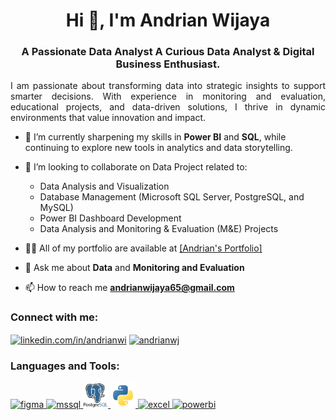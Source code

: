 <h1 align="center">Hi 👋, I'm Andrian Wijaya</h1>
<h3 align="center">A Passionate Data Analyst A Curious Data Analyst & Digital Business Enthusiast. </h3>

<p align="justify">I am passionate about transforming data into strategic insights to support smarter decisions. With experience in monitoring and evaluation, educational projects, and data-driven solutions, I thrive in dynamic environments that value innovation and impact.</p>

- 🌱 I’m currently sharpening my skills in **Power BI** and **SQL**, while continuing to explore new tools in analytics and data storytelling.

- 👯 I’m looking to collaborate on Data Project related to:
  - Data Analysis and Visualization
  - Database Management (Microsoft SQL Server, PostgreSQL, and MySQL)
  - Power BI Dashboard Development
  - Data Analysis and Monitoring & Evaluation (M&E) Projects

- 👨‍💻 All of my portfolio are available at <a href="https://drive.google.com/file/d/1Hs9qWGgGMpgBDgwi8dj3GM9FdVf6TdaN/view?usp=sharing" target="_blank"> [Andrian's Portfolio]</a> 

- 💬 Ask me about **Data** and **Monitoring and Evaluation**

- 📫 How to reach me **andrianwijaya65@gmail.com**

<h3 align="left">Connect with me:</h3>
<p align="left">
<a href="https://www.linkedin.com/in/andrianwi/" target="_blank"><img align="center" src="https://raw.githubusercontent.com/rahuldkjain/github-profile-readme-generator/master/src/images/icons/Social/linked-in-alt.svg" alt="linkedin.com/in/andrianwi" height="30" width="40" /></a>
<a href="https://www.hackerrank.com/profile/Riezu" target="_blank"><img align="center" src="https://raw.githubusercontent.com/rahuldkjain/github-profile-readme-generator/master/src/images/icons/Social/hackerrank.svg" alt="andrianwj" height="30" width="40" /></a>

<h3 align="left">Languages and Tools:</h3>
<p align="left">
  <a href="https://www.figma.com/" target="_blank" rel="noreferrer">
    <img src="https://www.vectorlogo.zone/logos/figma/figma-icon.svg" alt="figma" width="40" height="40"/>
  </a>
  <a href="https://www.microsoft.com/en-us/sql-server" target="_blank" rel="noreferrer">
    <img src="https://www.svgrepo.com/show/303229/microsoft-sql-server-logo.svg" alt="mssql" width="40" height="40"/>
  </a>
  <a href="https://www.postgresql.org" target="_blank" rel="noreferrer">
    <img src="https://raw.githubusercontent.com/devicons/devicon/master/icons/postgresql/postgresql-original-wordmark.svg" alt="postgresql" width="40" height="40"/>
  </a>
  <a href="https://www.python.org" target="_blank" rel="noreferrer">
    <img src="https://raw.githubusercontent.com/devicons/devicon/master/icons/python/python-original.svg" alt="python" width="40" height="40"/>
  </a>
  <a href="https://www.microsoft.com/en-us/microsoft-365/excel" target="_blank" rel="noreferrer">
    <img src="https://img.icons8.com/color/452/microsoft-excel-2019--v1.png" alt="excel" width="40" height="40"/>
  </a>
  <a href="https://powerbi.microsoft.com/" target="_blank" rel="noreferrer">
    <img src="https://upload.wikimedia.org/wikipedia/commons/c/cf/New_Power_BI_Logo.svg" alt="powerbi" width="40" height="40"/>
  </a>
</p>

